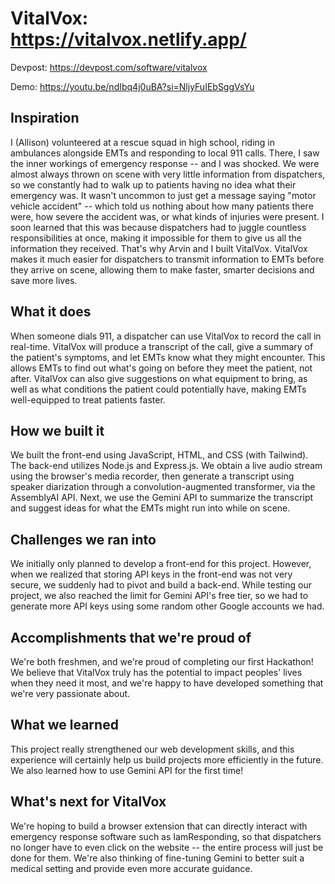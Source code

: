 # VitalVox: https://vitalvox.netlify.app/
Devpost: https://devpost.com/software/vitalvox

Demo: https://youtu.be/ndIbq4j0uBA?si=NljyFuIEbSggVsYu

## Inspiration
I (Allison) volunteered at a rescue squad in high school, riding in ambulances alongside EMTs and responding to local 911 calls. There, I saw the inner workings of emergency response -- and I was shocked. We were almost always thrown on scene with very little information from dispatchers, so we constantly had to walk up to patients having no idea what their emergency was. It wasn't uncommon to just get a message saying "motor vehicle accident" -- which told us nothing about how many patients there were, how severe the accident was, or what kinds of injuries were present. I soon learned that this was because dispatchers had to juggle countless responsibilities at once, making it impossible for them to give us all the information they received. That's why Arvin and I built VitalVox. VitalVox makes it much easier for dispatchers to transmit information to EMTs before they arrive on scene, allowing them to make faster, smarter decisions and save more lives.

## What it does
When someone dials 911, a dispatcher can use VitalVox to record the call in real-time. VitalVox will produce a transcript of the call, give a summary of the patient's symptoms, and let EMTs know what they might encounter. This allows EMTs to find out what's going on before they meet the patient, not after. VitalVox can also give suggestions on what equipment to bring, as well as what conditions the patient could potentially have, making EMTs well-equipped to treat patients faster.

## How we built it
We built the front-end using JavaScript, HTML, and CSS (with Tailwind). The back-end utilizes Node.js and Express.js. We obtain a live audio stream using the browser's media recorder, then generate a transcript using speaker diarization through a convolution-augmented transformer, via the AssemblyAI API. Next, we use the Gemini API to summarize the transcript and suggest ideas for what the EMTs might run into while on scene.

## Challenges we ran into
We initially only planned to develop a front-end for this project. However, when we realized that storing API keys in the front-end was not very secure, we suddenly had to pivot and build a back-end. While testing our project, we also reached the limit for Gemini API's free tier, so we had to generate more API keys using some random other Google accounts we had.

## Accomplishments that we're proud of
We're both freshmen, and we're proud of completing our first Hackathon! We believe that VitalVox truly has the potential to impact peoples' lives when they need it most, and we're happy to have developed something that we're very passionate about. 

## What we learned
This project really strengthened our web development skills, and this experience will certainly help us build projects more efficiently in the future. We also learned how to use Gemini API for the first time!

## What's next for VitalVox
We're hoping to build a browser extension that can directly interact with emergency response software such as IamResponding, so that dispatchers no longer have to even click on the website -- the entire process will just be done for them. We're also thinking of fine-tuning Gemini to better suit a medical setting and provide even more accurate guidance.

